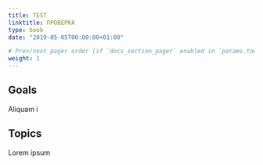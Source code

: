 ```yaml
---
title: TEST
linktitle: ПРОВЕРКА
type: book
date: "2019-05-05T00:00:00+01:00"

# Prev/next pager order (if `docs_section_pager` enabled in `params.toml`)
weight: 1
---
```


## Goals



Aliquam i

## Topics

Lorem ipsum 


